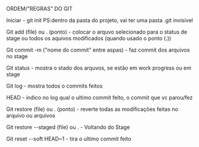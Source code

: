 ORDEM/"REGRAS" DO GIT

Iniciar - git init 
  PS:dentro da pasta do projeto, vai ter uma pasta .git invisivel

Git add (file) ou . (ponto) - colocar o arquvo selecionado para o status de stage ou todos os aquivos modificados (quando usado o ponto (.))

Git commit -m ("nome do commit" entre aspas) - faz commit dos arquivos no stage

Git status - mostra o stado dos arquvos, se estão em work progress ou em stage

Git log - mostra todos o commits feitos

HEAD - indico no log qual o ultimo commit feito, o commit que vc parou/fez

Git restore (file) ou . (ponto) - reverte todas as modificações feitas no arquivo ou arquivos 

Git restore --staged (file) ou . - Voltando do Stage

Git reset --soft HEAD~1 - tira o ultimo commit feito
